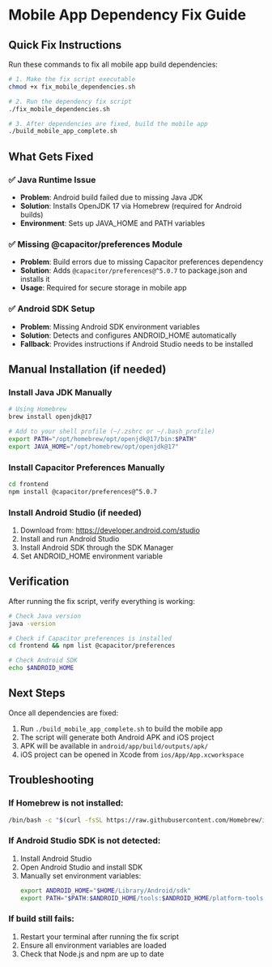 # Mobile App Dependency Fix Guide

## Quick Fix Instructions

Run these commands to fix all mobile app build dependencies:

```bash
# 1. Make the fix script executable
chmod +x fix_mobile_dependencies.sh

# 2. Run the dependency fix script
./fix_mobile_dependencies.sh

# 3. After dependencies are fixed, build the mobile app
./build_mobile_app_complete.sh
```

## What Gets Fixed

### ✅ Java Runtime Issue
- **Problem**: Android build failed due to missing Java JDK
- **Solution**: Installs OpenJDK 17 via Homebrew (required for Android builds)
- **Environment**: Sets up JAVA_HOME and PATH variables

### ✅ Missing @capacitor/preferences Module
- **Problem**: Build errors due to missing Capacitor preferences dependency
- **Solution**: Adds `@capacitor/preferences@^5.0.7` to package.json and installs it
- **Usage**: Required for secure storage in mobile app

### ✅ Android SDK Setup
- **Problem**: Missing Android SDK environment variables
- **Solution**: Detects and configures ANDROID_HOME automatically
- **Fallback**: Provides instructions if Android Studio needs to be installed

## Manual Installation (if needed)

### Install Java JDK Manually
```bash
# Using Homebrew
brew install openjdk@17

# Add to your shell profile (~/.zshrc or ~/.bash_profile)
export PATH="/opt/homebrew/opt/openjdk@17/bin:$PATH"
export JAVA_HOME="/opt/homebrew/opt/openjdk@17"
```

### Install Capacitor Preferences Manually
```bash
cd frontend
npm install @capacitor/preferences@^5.0.7
```

### Install Android Studio (if needed)
1. Download from: https://developer.android.com/studio
2. Install and run Android Studio
3. Install Android SDK through the SDK Manager
4. Set ANDROID_HOME environment variable

## Verification

After running the fix script, verify everything is working:

```bash
# Check Java version
java -version

# Check if Capacitor preferences is installed
cd frontend && npm list @capacitor/preferences

# Check Android SDK
echo $ANDROID_HOME
```

## Next Steps

Once all dependencies are fixed:
1. Run `./build_mobile_app_complete.sh` to build the mobile app
2. The script will generate both Android APK and iOS project
3. APK will be available in `android/app/build/outputs/apk/`
4. iOS project can be opened in Xcode from `ios/App/App.xcworkspace`

## Troubleshooting

### If Homebrew is not installed:
```bash
/bin/bash -c "$(curl -fsSL https://raw.githubusercontent.com/Homebrew/install/HEAD/install.sh)"
```

### If Android Studio SDK is not detected:
1. Install Android Studio
2. Open Android Studio and install SDK
3. Manually set environment variables:
   ```bash
   export ANDROID_HOME="$HOME/Library/Android/sdk"
   export PATH="$PATH:$ANDROID_HOME/tools:$ANDROID_HOME/platform-tools"
   ```

### If build still fails:
1. Restart your terminal after running the fix script
2. Ensure all environment variables are loaded
3. Check that Node.js and npm are up to date
